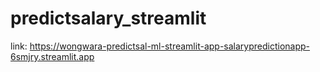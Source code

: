 # predictsalary_streamlit

link:
https://wongwara-predictsal-ml-streamlit-app-salarypredictionapp-6smjry.streamlit.app

